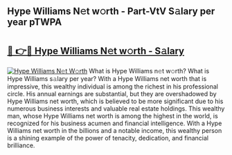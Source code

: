 ## Hype Williams N𝚎t w𝚘rth - Part-VtV S𝚊lary per year pTWPA

# <h2><a href="http://gc0ol3.nevu.top/?p=Hype+Williams">🔗 👉🔴 Hype Williams N𝚎t w𝚘rth - S𝚊lary</a></h2>

[![Hype Williams N𝚎t W𝚘rth](https://i.imgur.com/Oavwk0R.jpeg)](http://gc0ol3.nevu.top/?p=Hype+Williams)
What is Hype Williams n𝚎t w𝚘rth? What is Hype Williams s𝚊lary per year?
With a Hype Williams net worth that is impressive, this wealthy individual is among the richest in his professional circle. His annual earnings are substantial, but they are overshadowed by Hype Williams net worth, which is believed to be more significant due to his numerous business interests and valuable real estate holdings. This wealthy man, whose Hype Williams net worth is among the highest in the world, is recognized for his business acumen and financial intelligence. With a Hype Williams net worth in the billions and a notable income, this wealthy person is a shining example of the power of tenacity, dedication, and financial brilliance.
